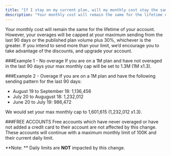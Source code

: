 ```yaml
---
title: "If I stay on my current plan, will my monthly cost stay the same?"
description: "Your monthly cost will remain the same for the lifetime of your account. However, your overages will be capped at your maximum sending from the last 90 days plus 30%. If you intend to send more than your limit, we’d encourage you to take advantage of the discounts, and upgrade your account."
---
```


Your monthly cost will remain the same for the lifetime of your account. However, your overages will be capped at your maximum sending from the last 90 days or the published plan volume plus 30%, whichever is the greater. If you intend to send more than your limit, we’d encourage you to take advantage of the discounts, and upgrade your account.


###Example 1 - No overage
If you are on a 1M plan and have not overaged in the last 90 days your max monthly cap will be set to 1.3M (1M x1.3).

###Example 2 - Overage
If you are on a 1M plan and have the following sending pattern for the last 90 days:
* August 19 to September 18: 1,136,456
* July 20 to Augugust 18: 1,232,012
* June 20 to July 19: 986,472

We would set your max monthly cap to 1,601,615 (1,232,012 x1.3).


###FREE ACCOUNTS
Free accounts which have never overaged or have not added a credit card to their account are not affected by this change. These accounts will continue with a maximum monthly limit of 100K and their current daily limit.

**Note: ** Daily limits are **NOT** impacted by this change.


